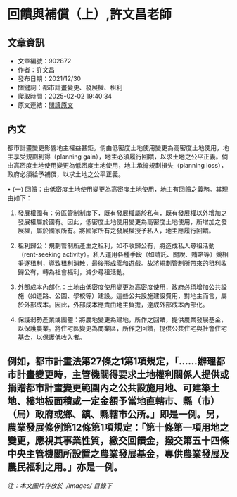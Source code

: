 # 回饋與補償（上）,許文昌老師

## 文章資訊
- 文章編號：902872
- 作者：許文昌
- 發布日期：2021/12/30
- 關鍵詞：都市計畫變更、發展權、租利
- 爬取時間：2025-02-02 19:40:34
- 原文連結：[閱讀原文](https://real-estate.get.com.tw/Columns/detail.aspx?no=902872)

## 內文
都市計畫變更影響地主權益甚鉅。倘由低密度土地使用變更為高密度土地使用，地主享受規劃利得（planning gain），地主必須履行回饋，以求土地之公平正義。倘由高密度土地使用變更為低密度土地使用，地主承擔規劃損失（planning loss），政府必須給予補償，以求土地之公平正義。

• (一) 回饋：由低密度土地使用變更為高密度土地使用，地主有回饋之義務。其理由如下：

1. 發展權國有：分區管制制度下，既有發展權屬於私有，既有發展權以外增加之發展權屬於國有。因此，低密度土地使用變更為高密度土地使用，所增加之發展權，屬於國家所有。將國家所有之發展權授予私人，地主應履行回饋。

2. 租利歸公：規劃管制所產生之租利，如不收歸公有，將造成私人尋租活動（rent-seeking activity）。私人運用各種手段（如請託、關說、賄賂等）競相爭逐租利，導致租利消散，最後形成零和遊戲。故將規劃管制所帶來的租利收歸公有，轉為社會福利，減少尋租活動。

3. 外部成本內部化：土地由低密度使用變更為高密度使用，政府必須增加公共設施（如道路、公園、學校等）建設。這些公共設施建設費用，對地主而言，屬於外部成本。因此，外部成本應責由地主負擔，達成外部成本內部化。

4. 保護弱勢產業或團體：將農地變更為建地，所作之回饋，提供農業發展基金，以保護農業。將住宅區變更為商業區，所作之回饋，提供公共住宅與社會住宅基金，以保護低收入者。

例如，都市計畫法第27條之1第1項規定，「……辦理都市計畫變更時，主管機關得要求土地權利關係人提供或捐贈都市計畫變更範圍內之公共設施用地、可建築土地、樓地板面積或一定金額予當地直轄市、縣（市）（局）政府或鄉、鎮、縣轄市公所。」即是一例。另，農業發展條例第12條第1項規定：「第十條第一項用地之變更，應視其事業性質，繳交回饋金，撥交第五十四條中央主管機關所設置之農業發展基金，專供農業發展及農民福利之用。」亦是一例。
---
*注：本文圖片存放於 ./images/ 目錄下*
